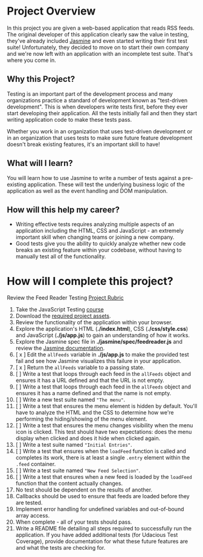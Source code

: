 # Project Overview

In this project you are given a web-based application that reads RSS feeds. The original developer of this application clearly saw the value in testing, they've already included [Jasmine](http://jasmine.github.io/) and even started writing their first test suite! Unfortunately, they decided to move on to start their own company and we're now left with an application with an incomplete test suite. That's where you come in.


## Why this Project?

Testing is an important part of the development process and many organizations practice a standard of development known as "test-driven development". This is when developers write tests first, before they ever start developing their application. All the tests initially fail and then they start writing application code to make these tests pass.

Whether you work in an organization that uses test-driven development or in an organization that uses tests to make sure future feature development doesn't break existing features, it's an important skill to have!


## What will I learn?

You will learn how to use Jasmine to write a number of tests against a pre-existing application. These will test the underlying business logic of the application as well as the event handling and DOM manipulation.


## How will this help my career?

* Writing effective tests requires analyzing multiple aspects of an application including the HTML, CSS and JavaScript - an extremely important skill when changing teams or joining a new company.
* Good tests give you the ability to quickly analyze whether new code breaks an existing feature within your codebase, without having to manually test all of the functionality.


# How will I complete this project?

Review the Feed Reader Testing [Project Rubric](https://review.udacity.com/#!/projects/3442558598/rubric)

1. Take the JavaScript Testing [course](https://www.udacity.com/course/ud549)
2. Download the [required project assets](http://github.com/udacity/frontend-nanodegree-feedreader).
3. Review the functionality of the application within your browser.
4. Explore the application's HTML (**./index.html**), CSS (**./css/style.css**) and JavaScript (**./js/app.js**) to gain an understanding of how it works.
5. Explore the Jasmine spec file in **./jasmine/spec/feedreader.js** and review the [Jasmine documentation](http://jasmine.github.io).
6. [ x ] Edit the `allFeeds` variable in **./js/app.js** to make the provided test fail and see how Jasmine visualizes this failure in your application.
7. [ x ] Return the `allFeeds` variable to a passing state.
8. [ ] Write a test that loops through each feed in the `allFeeds` object and ensures it has a URL defined and that the URL is not empty.
9. [ ] Write a test that loops through each feed in the `allFeeds` object and ensures it has a name defined and that the name is not empty.
10. [ ] Write a new test suite named `"The menu"`.
11. [ ] Write a test that ensures the menu element is hidden by default. You'll have to analyze the HTML and the CSS to determine how we're performing the hiding/showing of the menu element.
12. [ ] Write a test that ensures the menu changes visibility when the menu icon is clicked. This test should have two expectations: does the menu display when clicked and does it hide when clicked again.
13. [ ] Write a test suite named `"Initial Entries"`.
14. [ ] Write a test that ensures when the `loadFeed` function is called and completes its work, there is at least a single `.entry` element within the `.feed` container.
15. [ ] Write a test suite named `"New Feed Selection"`.
16. [ ] Write a test that ensures when a new feed is loaded by the `loadFeed` function that the content actually changes.
17. No test should be dependent on the results of another.
18. Callbacks should be used to ensure that feeds are loaded before they are tested.
19. Implement error handling for undefined variables and out-of-bound array access.
20. When complete - all of your tests should pass.
21. Write a README file detailing all steps required to successfully run the application. If you have added additional tests (for Udacious Test Coverage),  provide documentation for what these future features are and what the tests are checking for.
